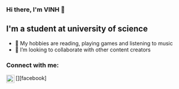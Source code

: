 ### Hi there, I'm VINH 👋

## I'm a student at university of science 


- 🌱 My hobbies are reading, playing games and listening to music
- 👯 I’m looking to collaborate with other content creators
### Connect with me:

[<img align="left" alt="VINHTQV" width="22px" src="https://www.facebook.com/quocvinh.tran.1000469/" />][facebook]

